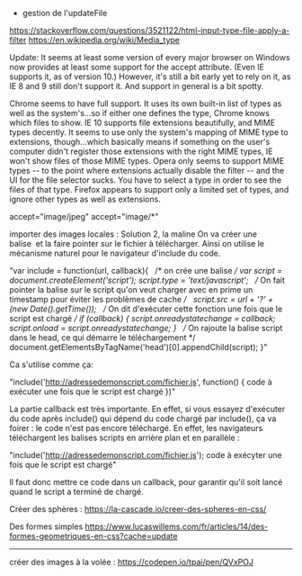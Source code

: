 - gestion de l'updateFile

https://stackoverflow.com/questions/3521122/html-input-type-file-apply-a-filter
https://en.wikipedia.org/wiki/Media_type


Update: It seems at least some version of every major browser on Windows now provides at least some support for the accept attribute. (Even IE supports it, as of version 10.) However, it's still a bit early yet to rely on it, as IE 8 and 9 still don't support it. And support in general is a bit spotty.

Chrome seems to have full support. It uses its own built-in list of types as well as the system's...so if either one defines the type, Chrome knows which files to show.
IE 10 supports file extensions beautifully, and MIME types decently. It seems to use only the system's mapping of MIME type to extensions, though...which basically means if something on the user's computer didn't register those extensions with the right MIME types, IE won't show files of those MIME types.
Opera only seems to support MIME types -- to the point where extensions actually disable the filter -- and the UI for the file selector sucks. You have to select a type in order to see the files of that type.
Firefox appears to support only a limited set of types, and ignore other types as well as extensions.

accept="image/jpeg"
accept="image/*"


importer des images locales :
Solution 2, la maline
On va créer une balise <script></script> et la faire pointer sur le fichier à télécharger. Ainsi on utilise le mécanisme naturel pour le navigateur d'include du code.

"var include = function(url, callback){
 
    /* on crée une balise<script type="text/javascript"></script> */
    var script = document.createElement('script');
    script.type = 'text/javascript';
 
    /* On fait pointer la balise sur le script qu'on veut charger
       avec en prime un timestamp pour éviter les problèmes de cache
    */
 
    script.src = url + '?' + (new Date().getTime());
 
    /* On dit d'exécuter cette fonction une fois que le script est chargé */
    if (callback) {
        script.onreadystatechange = callback;
        script.onload = script.onreadystatechange;
    }
 
    /* On rajoute la balise script dans le head, ce qui démarre le téléchargement */
    document.getElementsByTagName('head')[0].appendChild(script);
}"

Ca s'utilise comme ça:

"include('http://adressedemonscript.com/fichier.js', function() {
    code à exécuter une fois que le script est chargé
})"


La partie callback est très importante. En effet, si vous essayez d'exécuter du code après include() qui dépend du code chargé par include(), ça va foirer : le code n'est pas encore téléchargé. En effet, les navigateurs téléchargent les balises scripts en arrière plan et en parallèle :

"include('http://adressedemonscript.com/fichier.js');
code à exécyter une fois que le script est chargé"

Il faut donc mettre ce code dans un callback, pour garantir qu'il soit lancé quand le script a terminé de chargé.

Créer des sphères :
https://la-cascade.io/creer-des-spheres-en-css/

Des formes simples
https://www.lucaswillems.com/fr/articles/14/des-formes-geometriques-en-css?cache=update

*********************************

créer des images à la volée : https://codepen.io/tpai/pen/QVxPOJ
